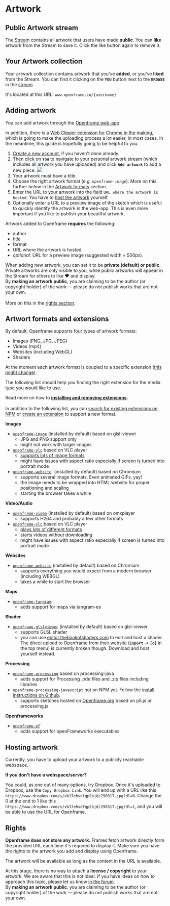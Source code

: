 # Artwork

##  Public Artwork stream

The [Stream](https://openframe.io/stream) contains all artwork that users have made **public**. You can **like** artwork from the Stream to save it. Click the like button again to remove it.

## Your Artwork collection

Your artwork collection contains artwork that you've **added**, or you've **liked** from the Stream. You can find it clicking on the **`YOU`** button next to the **`BROWSE`** in the [stream](https://openframe.io/stream).

It's located at this URL: `www.openframe.io/{username}`

## Adding artwork

You can add artwork through the [Openframe web-app](https://openframe.io/stream). 

<aside class="info">
In addition, there is a <a href="https://openframe.discourse.group/t/webclipper/61">Web Clipper extension for Chrome in the making</a>, which is going to make the uploading process a lot easier, in most cases. In the meantime, this guide is hopefully going to be helpful to you.
</aside>

1. [Create a new account](https://openframe.io/login), if you haven't done already.
2. Then click on **`You`** to navigate to your personal artwork stream (which includes all artwork you have uploaded) and click **`Add artwork`** to add a new piece.
![](https://paper-attachments.dropbox.com/s_47C66C780B27D1D2264AC535F55118B0B8C6F1BE72F9B3AD04CFC94291323268_1573847631491_image.png)
3. Your artwork must have a title.
4. Choose the right artwork format (e.g. `openframe-image`). More on this further below in the [Artwork formats](#artwork-formats) section.
5. Enter the URL to your artwork into the field `URL where the artwork is hosted`. You have to [host the artwork](#hosting-artwork) yourself.
6. Optionally enter a URL to a preview image of the sketch which is useful to quickly identify the artwork in the web-app. This is even more important if you like to publish your beautiful artwork.

<aside class="info">
  Artwork added to Openframe <span style="font-weight: bold">requires</span> the following: 
  <ul>
    <li>author</li> 
    <li>title
    <li>format
    <li>URL where the artwork is hosted
    <li><span style="font-style: italic;">optional:</span> URL for a preview image (suggested width = 500px).
  </ul> 
  When adding new artwork, you can set it to be <span style="font-weight: bold">private (default) or public</span>. Private artworks are only visible to you, while public artworks will appear in the Stream for others to like ♥ and display.
</aside>


<aside class="warning">By <span style="font-weight: bold">making an artwork public</span>, you are claiming to be the author (or copyright holder) of the work — please do not publish works that are not your own. <br><br> More on this in the <a href="#rights">rights section</a>.</aside>

## Artwort formats and extensions

By default, Openframe supports four types of artwork formats:

* Images (PNG, JPG, JPEG)
* Videos (mp4)
* Websites (including WebGL)
* Shaders

At the moment each artwork format is coupled to a specific extension ([this might change](https://github.com/OpenframeProject/Openframe/issues/68)). 

The following list should help you finding the right extension for the media type you would like to use. 

<aside class="info">
  Read more on how to <a style="font-weight: bold;" href="#extensions">installing and removing extensions</a>.<br>
  <br>
  In addition to the following list, you can <a href="https://npmsearch.com/?q=openframe-extension">search for existing extensions on NPM</a> or <a href="#creating-an-extension">create an extension</a> to support a new format.
</aside>


**Images**

- [`openframe-image`](https://www.npmjs.com/package/openframe-image) (installed by default) based on glsl-viewer
    - JPG and PNG support only
    - might not work with larger images
- [`openframe-vlc`](https://www.npmjs.com/package/openframe-vlc) based on VLC player
    - [supports lots of image formats](https://wiki.videolan.org/Image/)
    - might have issues with aspect ratio especially if screen is turned into portrait mode
- [`openframe-website`](https://www.npmjs.com/package/openframe-website)` (installed by default) based on Chromium
    - supports several image formats. Even animated GIFs, yay!
    - the image needs to be wrapped into HTML website for proper positioning and scaling 
    - starting the browser takes a while

**Video/Audio**

- [`openframe-video`](https://www.npmjs.com/package/openframe-video) (installed by default) based on omxplayer
    - supports H264 and probably a few other formats
- [`openframe-vlc`](https://www.npmjs.com/package/openframe-vlc) based on VLC player 
    - [plays lots of different formats](https://wiki.videolan.org/VLC_Features_Formats/)
    - starts videos without downloading
    - might have issues with aspect ratio especially if screen is turned into portrait mode

**Websites**

- [`openframe-website`](https://www.npmjs.com/package/openframe-website) (installed by default) based on Chromium
    - supports everything you would expect from a modern browser (including WEBGL)
    - takes a while to start the browser

**Maps**

- [`openframe-tangram`](https://www.npmjs.com/package/openframe-tangram) [](https://www.npmjs.com/package/openframe-tangram)
    - adds support for maps via tangram-es

**Shader**

- [`openframe-glslviewer`](http://npmjs.com/package/openframe-glslviewer) (installed by default) based on glsl-viewer
    - supports GLSL shader
    - you can use [editor.thebookofshaders.com](http://editor.thebookofshaders.com/) to edit and host a shader. The direct upload to Openframe from their website (**`Export`** -> **`[o]`** in the top menu) is currently broken though. Download and host yourself instead.

**Processing**

- [`openframe-processing`](https://www.npmjs.com/package/openframe-processing) based on processing-java
    - adds support for Processing .pde files and .zip files including libraries
- `openframe-processing-javascript` not on NPM yet. Follow the [install instructions on Github](https://github.com/jvolker/Openframe-Processing-JavaScript#instructions). 
    - supports sketches hosted on [Openframe.org](http://www.openframe.org) based on p5.js or processing.js

**Openframeworks**

- [`openframe-of`](https://www.npmjs.com/package/openframe-of)`
    - adds support for openFrameworks executables


## Hosting artwork

<aside class="info">
  Currently, you have to upload your artwork to a publicly reachable webspace. 
</aside>

**If you don't have a webspace/server?** 

You could, as one out of many options, try Dropbox. Once it's uploaded to Dropbox, use the `Copy Dropbox Link`. You will end up with a URL like this `https://www.dropbox.com/s/vb17ehsdfqp2bjd/290317.jpg?dl=0`. Change the 0 at the end to 1 like this `https://www.dropbox.com/s/vb17ehsdfqp2bjd/290317.jpg?dl=1`, and you will be able to use the URL for Openframe.

## Rights


<aside class="info">
<span style="font-weight: bold">Openframe does not store any artwork.</span> Frames fetch artwork directly form the provided URL each time it's required to display it. Make sure you have the rights to the artwork you add and display using Openframe.
</aside>

The artwork will be available as long as the content in the URL is available.

<aside class="info">
At this stage, there is no way to attach a <span style="font-weight: bold">license / copyright</span> to your artwork. We are aware that this is not ideal. If you have ideas on how to approach this topic, please let us know <a href="https://openframe.discourse.group/c/artwork/11">in the forum</a>.
</aside>

<aside class="warning">By <span style="font-weight: bold">making an artwork public</span>, you are claiming to be the author (or copyright holder) of the work — please do not publish works that are not your own.</aside>
